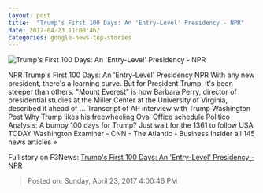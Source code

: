 ```yaml
---
layout: post
title:  "Trump's First 100 Days: An 'Entry-Level' Presidency - NPR"
date: 2017-04-23 11:00:46Z
categories: google-news-top-stories
---
```


![Trump's First 100 Days: An 'Entry-Level' Presidency - NPR](https://media.npr.org/assets/img/2017/04/22/gettyimages-671248252_wide-78f5802ea6db2de07f528c0fb1eb3bba5650384d.jpg?s=1400)

NPR Trump's First 100 Days: An 'Entry-Level' Presidency NPR With any new president, there's a learning curve. But for President Trump, it's been steeper than others. "Mount Everest" is how Barbara Perry, director of presidential studies at the Miller Center at the University of Virginia, described it ahead of ... Transcript of AP interview with Trump Washington Post Why Trump likes his freewheeling Oval Office schedule Politico Analysis: A bumpy 100 days for Trump? Just wait for the 1361 to follow USA TODAY Washington Examiner - CNN - The Atlantic - Business Insider all 145 news articles »


Full story on F3News: [Trump's First 100 Days: An 'Entry-Level' Presidency - NPR](http://www.f3nws.com/n/2yCeGE)

> Posted on: Sunday, April 23, 2017 4:00:46 PM
